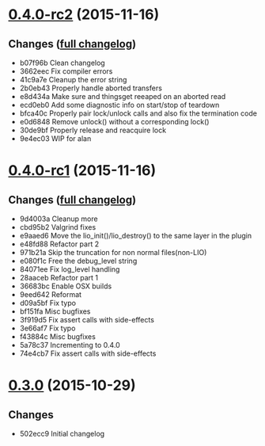 # **[0.4.0-rc2](https://github.com/accre/lstore-gridftp/tree/ACCRE_0.4.0-rc2)** (2015-11-16)

## Changes ([full changelog](https://github.com/accre/lstore-gridftp/compare/ACCRE_0.4.0-rc1...ACCRE_0.4.0-rc2))
*  b07f96b Clean changelog
*  3662eec Fix compiler errors
*  41c9a7e Cleanup the error string
*  2b0eb43 Properly handle aborted transfers
*  e8d434a Make sure and thingsget reeaped on an aborted read
*  ecd0eb0 Add some diagnostic info on start/stop of teardown
*  bfca40c Properly pair lock/unlock calls and also fix the termination code
*  e0d6848 Remove unlock() without a corresponding lock()
*  30de9bf Properly release and reacquire lock
*  9e4ec03 WIP for alan

# **[0.4.0-rc1](https://github.com/accre/lstore-gridftp/tree/ACCRE_0.4.0-rc1)** (2015-11-16)

## Changes ([full changelog](https://github.com/accre/lstore-gridftp/compare/ACCRE_0.3.0...ACCRE_0.4.0-rc1))
*  9d4003a Cleanup more
*  cbd95b2 Valgrind fixes
*  e9aaed6 Move the lio_init()/lio_destroy() to the same layer in the plugin
*  e48fd88 Refactor part 2
*  971b21a Skip the truncation for non normal files(non-LIO)
*  e080f1c Free the debug_level string
*  84071ee Fix log_level handling
*  28aaceb Refactor part 1
*  36683bc Enable OSX builds
*  9eed642 Reformat
*  d09a5bf Fix typo
*  bf151fa Misc bugfixes
*  3f919d5 Fix assert calls with side-effects
*  3e66af7 Fix typo
*  f43884c Misc bugfixes
*  5a78c37 Incrementing to 0.4.0
*  74e4cb7 Fix assert calls with side-effects

# **[0.3.0](https://github.com/accre/lstore-gridftp/tree/ACCRE_0.3.0)** (2015-10-29)

## Changes
*  502ecc9 Initial changelog


